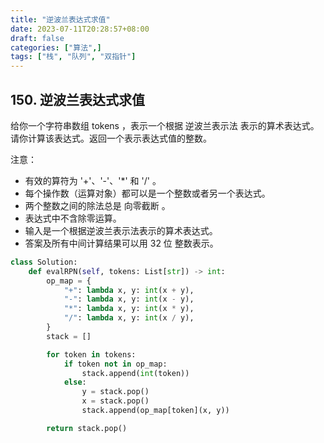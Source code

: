 ```yaml
---
title: "逆波兰表达式求值"
date: 2023-07-11T20:28:57+08:00
draft: false
categories: ["算法",]
tags: ["栈", "队列", "双指针"]
---
```


## 150. 逆波兰表达式求值
给你一个字符串数组 tokens ，表示一个根据 逆波兰表示法 表示的算术表达式。
请你计算该表达式。返回一个表示表达式值的整数。

注意：
* 有效的算符为 '+'、'-'、'*' 和 '/' 。
* 每个操作数（运算对象）都可以是一个整数或者另一个表达式。
* 两个整数之间的除法总是 向零截断 。
* 表达式中不含除零运算。
* 输入是一个根据逆波兰表示法表示的算术表达式。
* 答案及所有中间计算结果可以用 32 位 整数表示。

<!--more-->

```python
class Solution:
    def evalRPN(self, tokens: List[str]) -> int:
        op_map = {
            "+": lambda x, y: int(x + y), 
            "-": lambda x, y: int(x - y),
            "*": lambda x, y: int(x * y),
            "/": lambda x, y: int(x / y),
        }
        stack = []

        for token in tokens:
            if token not in op_map:
                stack.append(int(token))
            else:
                y = stack.pop()
                x = stack.pop()
                stack.append(op_map[token](x, y))

        return stack.pop()

```
